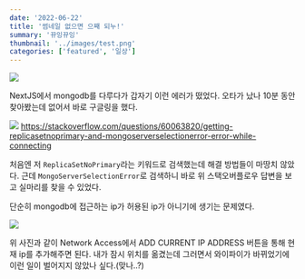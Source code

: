 ```yaml
---
date: '2022-06-22'
title: '썸네일 없으면 으째 되누!'
summary: '뀨잉뀨잉'
thumbnail: '../images/test.png'
categories: ['featured', '일상']
---
```


![](https://velog.velcdn.com/images/metamong/post/6a0f7dae-88fc-4c8a-8ac0-5f53f13dc589/image.png)

NextJS에서 mongodb를 다루다가 갑자기 이런 에러가 떴었다. 오타가 났나 10분 동안 찾아봤는데 없어서 바로 구글링을 했다.

![](https://velog.velcdn.com/images/metamong/post/02413a6c-9190-4760-9051-652e6ea1d74b/image.png)
https://stackoverflow.com/questions/60063820/getting-replicasetnoprimary-and-mongoserverselectionerror-error-while-connecting

처음엔 저 `ReplicaSetNoPrimary`라는 키워드로 검색했는데 해결 방법들이 마땅치 않았다. 근데 `MongoServerSelectionError`로 검색하니 바로 위 스택오버플로우 답변을 보고 실마리를 찾을 수 있었다.

단순히 mongodb에 접근하는 ip가 허용된 ip가 아니기에 생기는 문제였다.

![](https://velog.velcdn.com/images/metamong/post/81a13e44-3e3f-46cf-983e-e0300fd3ec98/image.png)

위 사진과 같이 Network Access에서 ADD CURRENT IP ADDRESS 버튼을 통해 현재 ip를 추가해주면 된다. 내가 잠시 위치를 옮겼는데 그러면서 와이파이가 바뀌었기에 이런 일이 벌어지지 않았나 싶다.(맞나..?)

